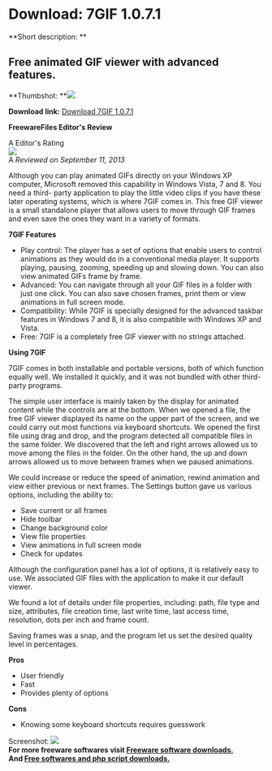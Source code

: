 # Download: 7GIF 1.0.7.1

**Short description: **

## Free animated GIF viewer with advanced features.

  
**Thumbshot: **![](http://www.freewarefiles.com/screenshot/7gif_md.jpg)   
  
**Download link:** [Download 7GIF 1.0.7.1](http://freesoftwares.boysofts.com/7GIF_program_91489.html)  
  

**FreewareFiles Editor's Review**  
  

A Editor's Rating  
![](http://www.freewarefiles.com/images/rating/5.gif)  
A _Reviewed on September 11, 2013_  
  
Although you can play animated GIFs directly on your Windows XP computer,
Microsoft removed this capability in Windows Vista, 7 and 8. You need a third-
party application to play the little video clips if you have these later
operating systems, which is where 7GIF comes in. This free GIF viewer is a
small standalone player that allows users to move through GIF frames and even
save the ones they want in a variety of formats.

**7GIF Features**

  * Play control: The player has a set of options that enable users to control animations as they would do in a conventional media player. It supports playing, pausing, zooming, speeding up and slowing down. You can also view animated GIFs frame by frame. 
  * Advanced: You can navigate through all your GIF files in a folder with just one click. You can also save chosen frames, print them or view animations in full screen mode. 
  * Compatibility: While 7GIF is specially designed for the advanced taskbar features in Windows 7 and 8, it is also compatible with Windows XP and Vista. 
  * Free: 7GIF is a completely free GIF viewer with no strings attached. 

**Using 7GIF**

7GIF comes in both installable and portable versions, both of which function
equally well. We installed it quickly, and it was not bundled with other
third-party programs.

The simple user interface is mainly taken by the display for animated content
while the controls are at the bottom. When we opened a file, the free GIF
viewer displayed its name on the upper part of the screen, and we could carry
out most functions via keyboard shortcuts. We opened the first file using drag
and drop, and the program detected all compatible files in the same folder. We
discovered that the left and right arrows allowed us to move among the files
in the folder. On the other hand, the up and down arrows allowed us to move
between frames when we paused animations.

We could increase or reduce the speed of animation, rewind animation and view
either previous or next frames. The Settings button gave us various options,
including the ability to:

  * Save current or all frames 
  * Hide toolbar 
  * Change background color 
  * View file properties 
  * View animations in full screen mode 
  * Check for updates 

Although the configuration panel has a lot of options, it is relatively easy
to use. We associated GIF files with the application to make it our default
viewer.

We found a lot of details under file properties, including: path, file type
and size, attributes, file creation time, last write time, last access time,
resolution, dots per inch and frame count.

Saving frames was a snap, and the program let us set the desired quality level
in percentages.

**Pros**

  * User friendly 
  * Fast 
  * Provides plenty of options 

**Cons**

  * Knowing some keyboard shortcuts requires guesswork 

  
  
Screenshot: ![](http://www.freewarefiles.com/screenshot/7gif.jpg)  
**For more freeware softwares visit [Freeware software downloads.](http://freesoftwares.boysofts.com/)**   
**And [Free softwares and php script downloads.](http://www.boysofts.com/)**

